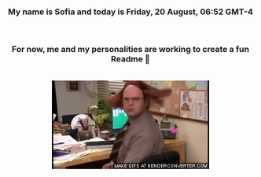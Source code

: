 


<div align="center">
<h3 >My name is Sofia and today is Friday, 20 August, 06:52 GMT-4</h3><br>
<h3 >For now, me and my personalities are working to create a fun Readme 👋
</h3><br>
<img src='img/dwight.gif' alt='working...'/>
</div>
